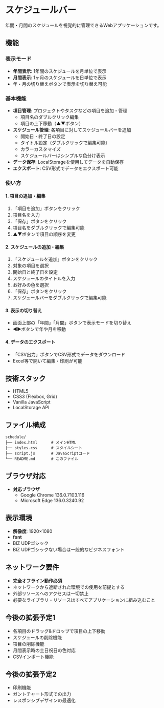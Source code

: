 # スケジュールバー

年間・月間のスケジュールを視覚的に管理できるWebアプリケーションです。

## 機能

### 表示モード
- **年間表示**: 1年間のスケジュールを月単位で表示
- **月間表示**: 1ヶ月のスケジュールを日単位で表示
- 年・月の切り替えボタンで表示を切り替え可能

### 基本機能
- **項目管理**: プロジェクトやタスクなどの項目を追加・管理
  - 項目名のダブルクリック編集
  - 項目の上下移動（▲▼ボタン）
- **スケジュール管理**: 各項目に対してスケジュールバーを追加
  - 開始日・終了日の設定
  - タイトル設定（ダブルクリックで編集可能）
  - カラーカスタマイズ
  - スケジュールバーはシンプルな色分け表示
- **データ保存**: LocalStorageを使用してデータを自動保存
- **エクスポート**: CSV形式でデータをエクスポート可能

### 使い方

#### 1. 項目の追加・編集
1. 「項目を追加」ボタンをクリック
2. 項目名を入力
3. 「保存」ボタンをクリック
4. 項目名をダブルクリックで編集可能
5. ▲▼ボタンで項目の順序を変更

#### 2. スケジュールの追加・編集
1. 「スケジュールを追加」ボタンをクリック
2. 対象の項目を選択
3. 開始日と終了日を設定
4. スケジュールのタイトルを入力
5. お好みの色を選択
6. 「保存」ボタンをクリック
7. スケジュールバーをダブルクリックで編集可能

#### 3. 表示の切り替え
- 画面上部の「年間」「月間」ボタンで表示モードを切り替え
- ◀▶ボタンで年や月を移動

#### 4. データのエクスポート
- 「CSV出力」ボタンでCSV形式でデータをダウンロード
- Excel等で開いて編集・印刷が可能

## 技術スタック
- HTML5
- CSS3 (Flexbox, Grid)
- Vanilla JavaScript
- LocalStorage API

## ファイル構成
```
schedule/
├── index.html      # メインHTML
├── styles.css      # スタイルシート
├── script.js       # JavaScriptコード
└── README.md       # このファイル
```

## ブラウザ対応
- **対応ブラウザ**
  - Google Chrome 136.0.7103.116
  - Microsoft Edge 136.0.3240.92

## 表示環境
- **解像度**: 1920×1080
- **font**
- BIZ UDPゴシック
- BIZ UDPゴシックない場合は一般的なビジネスフォント

## ネットワーク要件
- **完全オフライン動作必須**
- ネットワークから遮断された環境での使用を前提とする
- 外部リソースへのアクセスは一切禁止
- 必要なライブラリ・リソースはすべてアプリケーションに組み込むこと

## 今後の拡張予定1
- 各項目のドラッグ&ドロップで項目の上下移動
- スケジュールの削除機能
- 項目の削除機能
- 月間表示時の土日祝日の色対応
- CSVインポート機能

## 今後の拡張予定2
- 印刷機能
- ガントチャート形式での出力
- レスポンシブデザインの最適化

